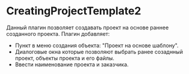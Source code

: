 # CreatingProjectTemplate2

Данный плагин позволяет создавать проект на основе раннее созданного проекта.
Плагин добавляет:

* Пункт в меню создания объекта: "Проект на основе шаблону".
* Диалоговые окна которые позволяют выбрать ранее созаднный проект, объекты проекта и его файлы.
* Ввести наименование проекта и заказчика.
